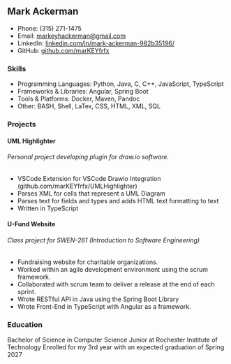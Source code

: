 ## Mark Ackerman  
* Phone: (315) 271-1475  
* Email: markeyhackerman@gmail.com  
* LinkedIn: [linkedin.com/in/mark-ackerman-982b35196/](https://linkedin.com/in/mark-ackerman-982b35196/)  
* GitHub: [github.com/marKEYfrfx](https://github.com/marKEYfrfx)  

### Skills
- Programming Languages: Python, Java, C, C++, JavaScript, TypeScript
- Frameworks & Libraries: Angular, Spring Boot
- Tools & Platforms: Docker, Maven, Pandoc
- Other: BASH, Shell, LaTex, CSS, HTML, XML, SQL

### Projects
#### UML Highlighter
###### Personal project developing plugin for draw\.io software.
* VSCode Extension for VSCode Drawio Integration (github.com/marKEYfrfx/UMLHighlighter)
* Parses XML for cells that represent a UML Diagram
* Parses text for fields and types and adds HTML text formatting to text
* Written in TypeScript
#### U-Fund Website
###### Class project for SWEN-261 (Introduction to Software Engineering)
* Fundraising website for charitable organizations.
* Worked within an agile development environment using the scrum framework.
* Collaborated with scrum team to deliver a release at the end of each sprint.
* Wrote RESTful API in Java using the Spring Boot Library
* Wrote Front-End in TypeScript with Angular as a framework.

### Education
Bachelor of Science in Computer Science
Junior at Rochester Institute of Technology
Enrolled for my 3rd year with an expected graduation of Spring 2027
